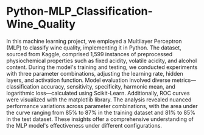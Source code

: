 # Python-MLP_Classification-Wine_Quality
In this machine learning project, we employed a Multilayer Perceptron (MLP) to classify wine quality, implementing it in Python. The dataset, sourced from Kaggle, comprised 1,599 instances of preprocessed physiochemical properties such as fixed acidity, volatile acidity, and alcohol content. During the model's training and testing, we conducted experiments with three parameter combinations, adjusting the learning rate, hidden layers, and activation function. Model evaluation involved diverse metrics—classification accuracy, sensitivity, specificity, harmonic mean, and logarithmic loss—calculated using Scikit-Learn. Additionally, ROC curves were visualized with the matplotlib library. The analysis revealed nuanced performance variations across parameter combinations, with the area under the curve ranging from 85% to 87% in the training dataset and 81% to 85% in the test dataset. These insights offer a comprehensive understanding of the MLP model's effectiveness under different configurations.
